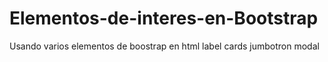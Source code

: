 # Elementos-de-interes-en-Bootstrap
Usando varios elementos de boostrap en html 
label
cards 
jumbotron
modal
